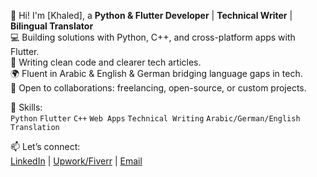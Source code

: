 👋 Hi! I'm [Khaled], a **Python & Flutter Developer** | **Technical Writer** | **Bilingual Translator**  
💻 Building solutions with Python, C++, and cross-platform apps with Flutter.  
📝 Writing clean code and clearer tech articles.  
🌍 Fluent in Arabic & English & German bridging language gaps in tech.  
🚀 Open to collaborations: freelancing, open-source, or custom projects.  

🔧 Skills:  
`Python` `Flutter` `C++` `Web Apps` `Technical Writing` `Arabic/German/English Translation`  

📫 Let’s connect:  
[LinkedIn](https://www.linkedin.com/in/khaled-mahmoud-b19210311/) | [Upwork/Fiverr](link) | [Email](mailto:khaled.alam5602@email.com)  
